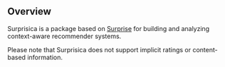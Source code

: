 Overview
--------

Surprisica is a package based on [Surprise](http://surpriselib.com) for building and analyzing
context-aware recommender systems.

Please note that Surprisica does not support implicit ratings or content-based
information.
